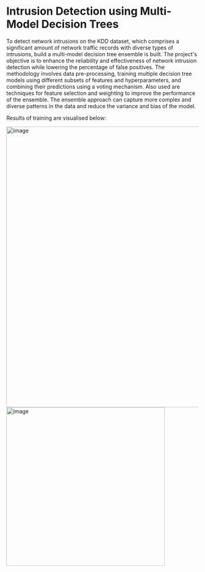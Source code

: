 # Intrusion Detection using Multi-Model Decision Trees

To detect network intrusions on the KDD dataset, which comprises a significant amount of network traffic records with diverse types of intrusions, build a multi-model decision tree ensemble is built. The project's objective is to enhance the reliability and effectiveness of network intrusion detection while lowering the percentage of false positives.
The methodology involves data pre-processing, training multiple decision tree models using different subsets of features and hyperparameters, and combining their predictions using a voting mechanism. Also used are techniques for feature selection and weighting to improve the performance of the ensemble.
The ensemble approach can capture more complex and diverse patterns in the data and reduce the variance and bias of the model.

Results of training are visualised below:

<img width="735" alt="image" src="https://user-images.githubusercontent.com/106548901/234865725-b72a07dc-5a3d-413a-893a-336266eb46c2.png">

<img width="415" alt="image" src="https://user-images.githubusercontent.com/106548901/234865844-b828aeff-325f-4c62-8b2c-8f5cfebb0556.png">


